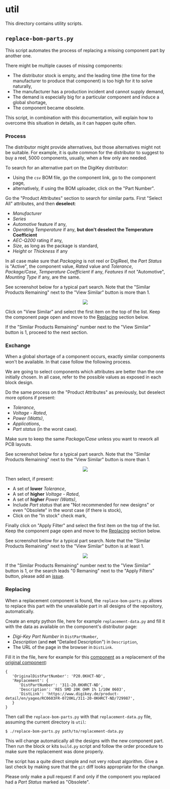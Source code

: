 # util

This directory contains utility scripts.

## `replace-bom-parts.py`

This script automates the process of replacing a missing component part by another one.

There might be multiple causes of missing components:
- The distributor stock is empty, and the leading time (the time for the manufacturer to produce
   that component) is too high for it to solve naturally,
- The manufacturer has a production incident and cannot supply demand,
- The demand is especially big for a particular component and induce a global shortage,
- The component became obsolete.

This script, in combination with this documentation, will explain how to overcome this
situation in details, as it can happen quite often.

### Process

The distributor might provide alternatives, but those alternatives might not be suitable. For
example, it is quite common for the distributor to suggest to buy a reel, 5000 components,
usually, when a few only are needed.

To search for an alternative part on the DigiKey distributor:
- Using the `csv` BOM file, go the component link, go to the component page,
- alternatively, if using the BOM uploader, click on the "Part Number".

Go the "Product Attributes" section to search for similar parts. First "Select All" attributes,
and then **deselect**:
- *Manufacturer*
- *Series*
- *Automotive* feature if any,
- *Operating Temperature* if any, **but don't deselect the Temperature Coefficient**
- *AEC-Q200* rating if any,
- *Size*, as long as the package is standard,
- *Height* or *Thickness* if any

In all case make sure that *Packaging* is not reel or DigiReel, the *Part Status* is "Active",
the component value, *Rated* value and *Tolerance*, *Package/Case*,
*Temperature Coefficient* if any, *Features* if not "Automotive", *Mounting Type* if any,
 are the same.

See screenshot below for a typical part search. Note that the "Similar Products Remaining"
next to the "View Similar" button is more than 1.

<p align="center"><img src="./documentation/replace-bom-parts-process.png"></p>

Click on "View Similar" and select the first item on the top of the list. Keep the component
page open and move to the [Replacing](#replacing) section below.

If the "Similar Products Remaining" number next to the "View Similar" button is 1, proceed
to the next section.

### Exchange

When a global shortage of a component occurs, exactly similar components won't be
available. In that case follow the following process.

We are going to select components which attributes are better than the one initially
chosen. In all case, refer to the possible values as exposed in each block design.

Do the same process on the "Product Attributes" as previously, but deselect more options
if present:
- *Tolerance*,
- *Voltage - Rated*,
- *Power (Watts)*,
- *Applications*,
- *Part status* (in the worst case).

Make sure to keep the same *Package/Case* unless you want to rework all PCB layouts.

See screenshot below for a typical part search. Note that the "Similar Products Remaining"
next to the "View Similar" button is more than 1.

<p align="center"><img src="./documentation/replace-bom-parts-exchange.png"></p>

Then select, if present:
- A set of **lower** *Tolerance*,
- A set of **higher** *Voltage - Rated*,
- A set of **higher** *Power (Watts)*,
- Include *Part status* that are "Not recommended for new designs" or even "Obsolete" in
   the worst case (if there is stock),
- Click on the "In stock" check mark,

Finally click on "Apply Filter" and select the first item on the top of the list.
Keep the component page open and move to the [Replacing](#replacing) section below.

See screenshot below for a typical part search. Note that the "Similar Products Remaining"
next to the "View Similar" button is at least 1.

<p align="center"><img src="./documentation/replace-bom-parts-exchange2.png"></p>

If the "Similar Products Remaining" number next to the "View Similar" button is 1, or the
search leads "0 Remaning" next to the "Apply Filters" button,
please add an [issue](https://github.com/ohmtech-rdi/eurorack-blocks/issues).

### Replacing

When a replacement component is found, the `replace-bom-parts.py` allows to replace
this part with the unavailable part in all designs of the repository, automatically.

Create an empty python file, here for example `replacement-data.py` and fill it with
the data as available on the component's distributor page:
- *Digi-Key Part Number* in `DistPartNumber`,
- *Description* (and **not** "Detailed Description") in `Description`,
- The URL of the page in the browser in `DistLink`.

Fill it in the file, here for example for this [component](https://www.digikey.de/product-detail/en/yageo/RC0603FR-0720KL/311-20-0KHRCT-ND/729987)
as a replacement of the [original component](https://www.digikey.de/product-detail/en/panasonic-electronic-components/ERJ-3EKF2002V/P20.0KHCT-ND/198237):

```
{
   'OriginalDistPartNumber': 'P20.0KHCT-ND',
   'Replacement': {
      'DistPartNumber': '311-20.0KHRCT-ND',
      'Description': 'RES SMD 20K OHM 1% 1/10W 0603',
      'DistLink': 'https://www.digikey.de/product-detail/en/yageo/RC0603FR-0720KL/311-20-0KHRCT-ND/729987',
   }
}
```

Then call the `replace-bom-parts.py` with that  `replacement-data.py` file, assuming
the current directory is `util`:

```
$ ./replace-bom-parts.py path/to/replacement-data.py
```

This will change automatically all the designs with the new component part.
Then run the block or kits `build.py` script and follow the order procedure to make sure
the replacement was done properly.

The script has a quite direct simple and not very robust algorithm.
Give a last check by making sure that the `git` diff looks appropriate for the change.

Please only make a pull request if and only if the component you replaced had a *Part Status*
marked as "Obsolete".
